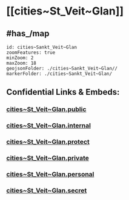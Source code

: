 # [[cities~St_Veit~Glan]] 


## #has_/map  



```leaflet
id: cities~Sankt_Veit~Glan
zoomFeatures: true 
minZoom: 2 
maxZoom: 18
geojsonFolder: ./cities~Sankt_Veit~Glan//
markerFolder: ./cities~Sankt_Veit~Glan/
```




## Confidential Links & Embeds: 

### [cities~St_Veit~Glan.public](/_public/\Earth\Continent\Europe\Europe~Central\Austria\Austrias_States\Kärnten\counties~Kärnten\St_Veit~Glancities~St_Veit~Glan.public.md) 

### [cities~St_Veit~Glan.internal](/_internal/\Earth\Continent\Europe\Europe~Central\Austria\Austrias_States\Kärnten\counties~Kärnten\St_Veit~Glancities~St_Veit~Glan.internal.md) 

### [cities~St_Veit~Glan.protect](/_protect/\Earth\Continent\Europe\Europe~Central\Austria\Austrias_States\Kärnten\counties~Kärnten\St_Veit~Glancities~St_Veit~Glan.protect.md) 

### [cities~St_Veit~Glan.private](/_private/\Earth\Continent\Europe\Europe~Central\Austria\Austrias_States\Kärnten\counties~Kärnten\St_Veit~Glancities~St_Veit~Glan.private.md) 

### [cities~St_Veit~Glan.personal](/_personal/\Earth\Continent\Europe\Europe~Central\Austria\Austrias_States\Kärnten\counties~Kärnten\St_Veit~Glancities~St_Veit~Glan.personal.md) 

### [cities~St_Veit~Glan.secret](/_secret/\Earth\Continent\Europe\Europe~Central\Austria\Austrias_States\Kärnten\counties~Kärnten\St_Veit~Glancities~St_Veit~Glan.secret.md)

